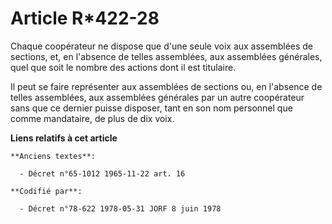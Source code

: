 # Article R*422-28

Chaque coopérateur ne dispose que d'une seule voix aux assemblées de sections, et, en l'absence de telles assemblées, aux
assemblées générales, quel que soit le nombre des actions dont il est titulaire.

Il peut se faire représenter aux assemblées de sections ou, en l'absence de telles assemblées, aux assemblées générales par
un autre coopérateur sans que ce dernier puisse disposer, tant en son nom personnel que comme mandataire, de plus de dix
voix.

**Liens relatifs à cet article**

	**Anciens textes**:

	  - Décret n°65-1012 1965-11-22 art. 16

	**Codifié par**:

	  - Décret n°78-622 1978-05-31 JORF 8 juin 1978
